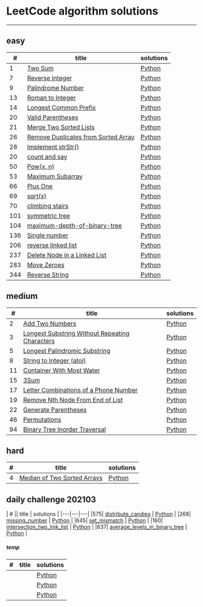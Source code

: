 # LeetCode algorithm solutions

----------------
## easy

| # | title | solutions |
|---|---|---|
| 1 | [Two Sum](https://leetcode.com/problems/two-sum/) | [Python](solutions/easy_two_sum.py) |
| 7 | [Reverse Integer](https://leetcode.com/problems/reverse-integer) | [Python](solutions/easy_reverse_integer.py) |
| 9 | [Palindrome Number](https://leetcode.com/problems/palindrome-number) | [Python](solutions/easy_palindrome_number.py) |
| 13 | [Roman to Integer](https://leetcode.com/problems/roman-to-integer) | [Python](solutions/easy_roman_to_integer.py) |
| 14 | [Longest Common Prefix](https://leetcode.com/problems/longest-common-prefix) | [Python](solutions/easy_longest_common_prefix.py) |
| 20 | [Valid Parentheses](https://leetcode.com/problems/valid-parentheses) | [Python](solutions/easy_valid_parentheses.py) |
| 21 | [Merge Two Sorted Lists](https://leetcode.com/problems/merge-two-sorted-lists/) | [Python](solutions/easy_merge_two_sorted_list.py) |
| 26 | [Remove Duplicates from Sorted Array](https://leetcode.com/problems/remove-duplicates-from-sorted-array) | [Python](solutions/) |
| 28 | [Implement strStr()](https://leetcode.com/problems/implement-strstr) | [Python](solutions/easy_strstr.py) |
| 20 | [count and say](https://leetcode.com/problems/count-and-say/submissions/) | [Python](solutions/e_count_and_say.md) |
| 50 | [Pow(x, n)](https://leetcode.com/problems/powx-n/) | [Python](solutions/e_powx.md) |
| 53 | [Maximum Subarray](https://leetcode.com/problems/maximum-subarray) | [Python](solutions/e_maximum_subarray.md) |
| 66 | [Plus One](https://leetcode.com/problems/plus-one) | [Python](solutions/e_plus_one.md) |
| 69 | [sqrt(x)](https://leetcode.com/problems/sqrtx/) | [Python](solutions/e_squrtx.md) |
| 70 | [climbing stairs](https://leetcode.com/problems/climbing-stairs) | [Python](solutions/e_climbstair.md) |
| 101 | [symmetric tree](https://leetcode.com/problems/symmetric-tree) | [Python](solutions/e_symmetric_tree.py) |
| 104 | [maximum-depth-of-binary-tree](https://leetcode.com/problems/maximum-depth-of-binary-tree/submissions/) | [Python](solutions/e_maximum-depth-of-binary-tree.md) |
| 136 | [Single number](https://leetcode.com/problems/single-number/) | [Python](solutions/e_single_number.md) |
| 206 | [reverse linked list](https://leetcode.com/problems/reverse-linked-list) | [Python](solutions/easy_move_zeros.md) |
| 237 | [Delete Node in a Linked List ](https://leetcode.com/problems/delete-node-in-a-linked-list/) | [Python](solutions/e_reverse-linked-list.md) |
| 283 | [Move Zeroes ](https://leetcode.com/problems/move-zeroes) | [Python](solutions/easy_move_zeros.md) |
| 344 | [Reverse String](https://leetcode.com/problems/reverse-string/) | [Python](solutions/e_reverse_string.md) |



## medium

| # | title | solutions |
|---|---|---|
| 2 | [Add Two Numbers](https://leetcode.com/problems/add-two-numbers) | [Python](solutions/easy_two_sum.py) |
| 3 | [Longest Substring Without Repeating Characters](https://leetcode.com/problems/longest-substring-without-repeating-characters) | [Python](solutions/median_longest_substring.py) |
| 5 | [Longest Palindromic Substring](https://leetcode.com/problems/longest-palindromic-substring/) | [Python](solutions/median_Longest_Palindromic_Substring.py) |
| 8 | [String to Integer (atoi) ](https://leetcode.com/problems/string-to-integer-atoi) | [Python](solutions/median_string_toint.py) |
| 11 | [Container With Most Water](https://leetcode.com/problems/container-with-most-water/) | [Python](solutions/m_container_with_most_water.md) |
| 15 | [3Sum](https://leetcode.com/problems/3sum/) | [Python](solutions/m_3sum.md) |
| 17 | [Letter Combinations of a Phone Number](https://leetcode.com/problems/letter-combinations-of-a-phone-number) | [Python](solutions/m_letter_combination.md) |
| 19 | [Remove Nth Node From End of List](https://leetcode.com/problems/remove-nth-node-from-end-of-list/) | [Python](solutions/m_remove-nth-node-from-end-of-list.md) |
| 22 | [Generate Parentheses](https://leetcode.com/problems/generate-parentheses/) | [Python](solutions/m_generate-parentheses.md) |
| 46 | [Permutations](https://leetcode.com/problems/permutations) | [Python](solutions/m_permuations.md) |
| 94 | [Binary Tree Inorder Traversal](https://leetcode.com/problems/binary-tree-inorder-traversal) | [Python](solutions/m_binary_tree_inorder_traversal.py) |

## hard


| # | title | solutions |
|---|---|---|
| 4 | [Median of Two Sorted Arrays](https://leetcode.com/problems/median-of-two-sorted-arrays/) | [Python](solutions/h_median-of-two-sorted-arrays.md) |

## daily challenge 202103


| # || title | solutions |
|---|---|---|
|575| [distribute_candies](https://leetcode.com/problems/distribute-candies/) | [Python](solutions/distribute_candies.py) |
|268| [missing_number](https://leetcode.com/problems/missing-number) | [Python](solutions/missing_number.py) |
|645| [set_mismatch](https://leetcode.com/problems/set-mismatch) | [Python](solutions/set_mismatch.py) |
|160| [intersection_two_link_list](https://leetcode.com/problems/intersection-of-two-linked-lists) | [Python](solutions/intersection_two_link_list.py) |
|637| [average_levels_in_binary_tree](https://leetcode.com/problems/average-of-levels-in-binary-tree/) | [Python](solutions/average_levels_in_binary_tree.py) |

##### temp

| # | title | solutions |
|---|---|---|
|  | []() | [Python](solutions/m_.md) |
|  | []() | [Python](solutions/e_.md) |
|  | []() | [Python](solutions/h_.md) |


